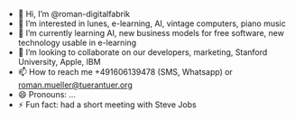 - 👋 Hi, I’m @roman-digitalfabrik
- 👀 I’m interested in lunes, e-learning, AI, vintage computers, piano music
- 🌱 I’m currently learning AI, new business models for free software, new technology usable in e-learning
- 💞️ I’m looking to collaborate on our developers, marketing, Stanford University, Apple, IBM
- 📫 How to reach me +491606139478 (SMS, Whatsapp) or roman.mueller@tuerantuer.org
- 😄 Pronouns: ...
- ⚡ Fun fact: had a short meeting with Steve Jobs

<!---
roman-digitalfabrik/roman-digitalfabrik is a ✨ special ✨ repository because its `README.md` (this file) appears on your GitHub profile.
You can click the Preview link to take a look at your changes.
--->
